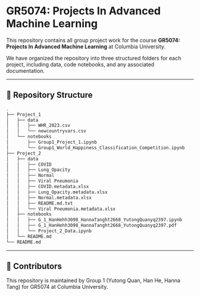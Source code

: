 # GR5074: Projects In Advanced Machine Learning

This repository contains all group project work for the course **GR5074: Projects In Advanced Machine Learning** at Columbia University.

We have organized the repository into three structured folders for each project, including data, code notebooks, and any associated documentation.

---

## 📁 Repository Structure

```bash
.
├── Project_1
│   ├── data
│   │   ├── WHR_2023.csv
│   │   └── newcountryvars.csv
│   └── notebooks
│       ├── Group1_Project_1.ipynb
│       └── Group1_World_Happiness_Classification_Competition.ipynb
├── Project_2
│   ├── data
│   │   ├── COVID
│   │   ├── Lung_Opacity
│   │   ├── Normal
│   │   ├── Viral Pneumonia
│   │   ├── COVID.metadata.xlsx
│   │   ├── Lung_Opacity.metadata.xlsx
│   │   ├── Normal.metadata.xlsx
│   │   ├── README.md.txt
│   │   └── Viral Pneumonia.metadata.xlsx
│   ├── notebooks
│   │   ├── G_1_HanHehh3098_HannaTanght2668_YutongQuanyq2397.ipynb
│   │   ├── G_1_HanHehh3098_HannaTanght2668_YutongQuanyq2397.pdf
│   │   └── Project_2_Data.ipynb
│   └── README.md
└── README.md
```

---

## 👥 Contributors

This repository is maintained by Group 1 (Yutong Quan, Han He, Hanna Tang) for GR5074 at Columbia University.
